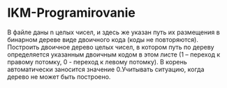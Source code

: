 # IKM-Programirovanie
В файле даны n целых чисел, и здесь же указан путь их размещения в бинарном
дереве виде двоичного кода (коды не повторяются). Построить двоичное
дерево целых чисел, в котором путь по дереву определяется указанным
двоичным кодом в этом листе (1 – переход к правому потомку, 0 - переход к
левому потомку). В корень автоматически заносится значение 0.Учитывать ситуацию,
когда дерево не может
быть построено.
